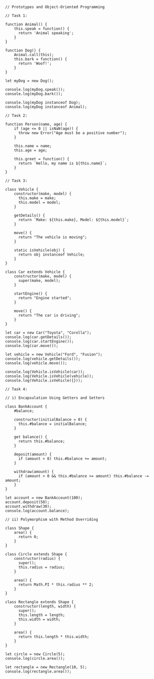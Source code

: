 <pre>
<code>
// Prototypes and Object-Oriented Programming

// Task 1: 

function Animal() {
    this.speak = function() {
      return 'Animal speaking';
    }
}

function Dog() {
    Animal.call(this);
    this.bark = function() {
      return 'Woof!';
    }
}

let myDog = new Dog();

console.log(myDog.speak());
console.log(myDog.bark());

console.log(myDog instanceof Dog);
console.log(myDog instanceof Animal);

// Task 2:

function Person(name, age) {
    if (age <= 0 || isNaN(age)) {
      throw new Error("Age must be a positive number");
    }

    this.name = name;
    this.age = age;

    this.greet = function() {
      return `Hello, my name is ${this.name}`;
    }
}

// Task 3:

class Vehicle {
    constructor(make, model) {
      this.make = make;
      this.model = model;
    }

    getDetails() {
      return `Make: ${this.make}, Model: ${this.model}`;
    }

    move() {
      return "The vehicle is moving";
    }

    static isVehicle(obj) {
      return obj instanceof Vehicle;
    }
}

class Car extends Vehicle {
    constructor(make, model) {
      super(make, model);
    }

    startEngine() {
      return "Engine started";
    }

    move() {
      return "The car is driving";
    }
}

let car = new Car("Toyota", "Corolla");
console.log(car.getDetails());
console.log(car.startEngine());
console.log(car.move());

let vehicle = new Vehicle("Ford", "Fusion");
console.log(vehicle.getDetails());
console.log(vehicle.move());

console.log(Vehicle.isVehicle(car));
console.log(Vehicle.isVehicle(vehicle));
console.log(Vehicle.isVehicle({}));

// Task 4:

// i) Encapsulation Using Getters and Setters

class BankAccount {
    #balance;

    constructor(initialBalance = 0) {
      this.#balance = initialBalance;
    }

    get balance() {
      return this.#balance;
    }

    deposit(amount) {
      if (amount > 0) this.#balance += amount;
    }

    withdraw(amount) {
      if (amount > 0 && this.#balance >= amount) this.#balance -= amount;
    }
}

let account = new BankAccount(100);
account.deposit(50);
account.withdraw(30);
console.log(account.balance);

// ii) Polymorphism with Method Overriding

class Shape {
    area() {
      return 0;
    }
}

class Circle extends Shape {
    constructor(radius) {
      super();
      this.radius = radius;
    }

    area() {
      return Math.PI * this.radius ** 2;
    }
}

class Rectangle extends Shape {
    constructor(length, width) {
      super();
      this.length = length;
      this.width = width;
    }

    area() {
      return this.length * this.width;
    }
}

let circle = new Circle(5);
console.log(circle.area());

let rectangle = new Rectangle(10, 5);
console.log(rectangle.area());
</code>
</pre>
